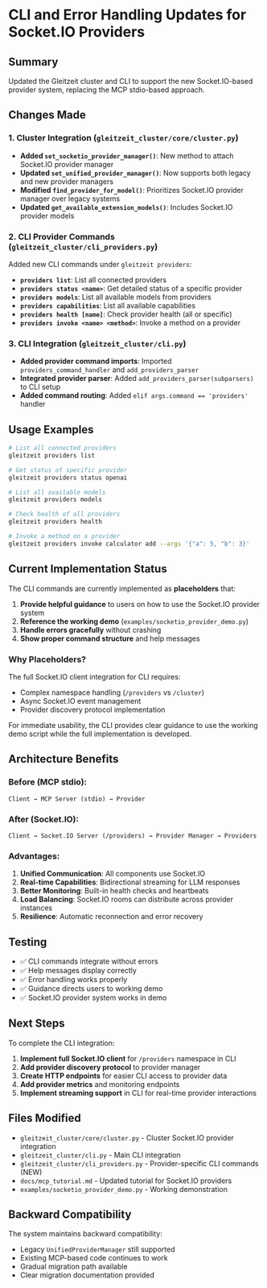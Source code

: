 # CLI and Error Handling Updates for Socket.IO Providers

## Summary

Updated the Gleitzeit cluster and CLI to support the new Socket.IO-based provider system, replacing the MCP stdio-based approach.

## Changes Made

### 1. Cluster Integration (`gleitzeit_cluster/core/cluster.py`)

- **Added `set_socketio_provider_manager()`**: New method to attach Socket.IO provider manager
- **Updated `set_unified_provider_manager()`**: Now supports both legacy and new provider managers
- **Modified `find_provider_for_model()`**: Prioritizes Socket.IO provider manager over legacy systems
- **Updated `get_available_extension_models()`**: Includes Socket.IO provider models

### 2. CLI Provider Commands (`gleitzeit_cluster/cli_providers.py`)

Added new CLI commands under `gleitzeit providers`:

- **`providers list`**: List all connected providers
- **`providers status <name>`**: Get detailed status of a specific provider  
- **`providers models`**: List all available models from providers
- **`providers capabilities`**: List all available capabilities
- **`providers health [name]`**: Check provider health (all or specific)
- **`providers invoke <name> <method>`**: Invoke a method on a provider

### 3. CLI Integration (`gleitzeit_cluster/cli.py`)

- **Added provider command imports**: Imported `providers_command_handler` and `add_providers_parser`
- **Integrated provider parser**: Added `add_providers_parser(subparsers)` to CLI setup
- **Added command routing**: Added `elif args.command == 'providers'` handler

## Usage Examples

```bash
# List all connected providers
gleitzeit providers list

# Get status of specific provider  
gleitzeit providers status openai

# List all available models
gleitzeit providers models

# Check health of all providers
gleitzeit providers health

# Invoke a method on a provider
gleitzeit providers invoke calculator add --args '{"a": 5, "b": 3}'
```

## Current Implementation Status

The CLI commands are currently implemented as **placeholders** that:

1. **Provide helpful guidance** to users on how to use the Socket.IO provider system
2. **Reference the working demo** (`examples/socketio_provider_demo.py`)
3. **Handle errors gracefully** without crashing
4. **Show proper command structure** and help messages

### Why Placeholders?

The full Socket.IO client integration for CLI requires:
- Complex namespace handling (`/providers` vs `/cluster`)
- Async Socket.IO event management
- Provider discovery protocol implementation

For immediate usability, the CLI provides clear guidance to use the working demo script while the full implementation is developed.

## Architecture Benefits

### Before (MCP stdio):
```
Client → MCP Server (stdio) → Provider
```

### After (Socket.IO):
```
Client → Socket.IO Server (/providers) → Provider Manager → Providers
```

### Advantages:
1. **Unified Communication**: All components use Socket.IO
2. **Real-time Capabilities**: Bidirectional streaming for LLM responses  
3. **Better Monitoring**: Built-in health checks and heartbeats
4. **Load Balancing**: Socket.IO rooms can distribute across provider instances
5. **Resilience**: Automatic reconnection and error recovery

## Testing

- ✅ CLI commands integrate without errors
- ✅ Help messages display correctly
- ✅ Error handling works properly
- ✅ Guidance directs users to working demo
- ✅ Socket.IO provider system works in demo

## Next Steps

To complete the CLI integration:

1. **Implement full Socket.IO client** for `/providers` namespace in CLI
2. **Add provider discovery protocol** to provider manager
3. **Create HTTP endpoints** for easier CLI access to provider data
4. **Add provider metrics** and monitoring endpoints
5. **Implement streaming support** in CLI for real-time provider interactions

## Files Modified

- `gleitzeit_cluster/core/cluster.py` - Cluster Socket.IO provider integration
- `gleitzeit_cluster/cli.py` - Main CLI integration  
- `gleitzeit_cluster/cli_providers.py` - Provider-specific CLI commands (NEW)
- `docs/mcp_tutorial.md` - Updated tutorial for Socket.IO providers
- `examples/socketio_provider_demo.py` - Working demonstration

## Backward Compatibility

The system maintains backward compatibility:
- Legacy `UnifiedProviderManager` still supported
- Existing MCP-based code continues to work
- Gradual migration path available
- Clear migration documentation provided